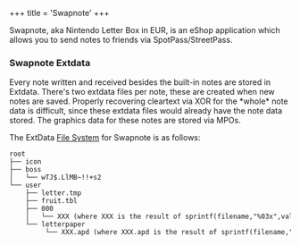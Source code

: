 +++
title = 'Swapnote'
+++

Swapnote, aka Nintendo Letter Box in EUR, is an eShop application which
allows you to send notes to friends via SpotPass/StreetPass.

### Swapnote Extdata

Every note written and received besides the built-in notes are stored in
Extdata. There's two extdata files per note, these are created when new
notes are saved. Properly recovering cleartext via XOR for the \*whole\*
note data is difficult, since these extdata files would already have the
note data stored. The graphics data for these notes are stored via MPOs.

The ExtData [File System](Extdata#Filesystem "wikilink") for Swapnote is
as follows:

```
root
├── icon
├── boss
│   └── wTJ$.LlMB~!!+s2
└── user
    ├── letter.tmp
    ├── fruit.tbl
    ├── 000
    │   └── XXX (where XXX is the result of sprintf(filename,"%03x",value); )
    └── letterpaper
         └── XXX.apd (where XXX.apd is the result of sprintf(filename,"%03x.apd",value); )
```